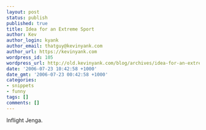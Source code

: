 ```yaml
---
layout: post
status: publish
published: true
title: Idea for an Extreme Sport
author: Kev
author_login: kyank
author_email: thatguy@kevinyank.com
author_url: https://kevinyank.com
wordpress_id: 105
wordpress_url: http://old.kevinyank.com/blog/archives/idea-for-an-extreme-sport/
date: '2006-07-23 10:42:58 +1000'
date_gmt: '2006-07-23 00:42:58 +1000'
categories:
- snippets
- funny
tags: []
comments: []
---
```

<p>Inflight Jenga.</p>
